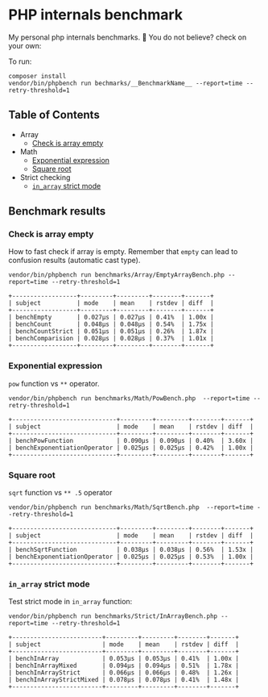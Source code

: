 # PHP internals benchmark

My personal php internals benchmarks. :rocket:
You do not believe? check on your own:

To run:
```
composer install
vendor/bin/phpbench run bechmarks/__BenchmarkName__ --report=time --retry-threshold=1 
```

## Table of Contents

 * Array
    * [Check is array empty](#check-is-array-empty)
 * Math
    * [Exponential expression](#exponential-expression)
    * [Square root](#square-root)
 * Strict checking
    * [`in_array` strict mode](#in_array-strict-mode)


## Benchmark results

### Check is array empty
  
How to fast check if array is empty. Remember that `empty` can lead to confusion results (automatic cast type).

```
vendor/bin/phpbench run benchmarks/Array/EmptyArrayBench.php --report=time --retry-threshold=1

+------------------+---------+---------+--------+-------+
| subject          | mode    | mean    | rstdev | diff  |
+------------------+---------+---------+--------+-------+
| benchEmpty       | 0.027μs | 0.027μs | 0.41%  | 1.00x |
| benchCount       | 0.048μs | 0.048μs | 0.54%  | 1.75x |
| benchCountStrict | 0.051μs | 0.051μs | 0.26%  | 1.87x |
| benchComparision | 0.028μs | 0.028μs | 0.37%  | 1.01x |
+------------------+---------+---------+--------+-------+

```

### Exponential expression

`pow` function vs `**` operator. 	

```
vendor/bin/phpbench run benchmarks/Math/PowBench.php  --report=time --retry-threshold=1

+-----------------------------+---------+---------+--------+-------+
| subject                     | mode    | mean    | rstdev | diff  |
+-----------------------------+---------+---------+--------+-------+
| benchPowFunction            | 0.090μs | 0.090μs | 0.40%  | 3.60x |
| benchExponentiationOperator | 0.025μs | 0.025μs | 0.42%  | 1.00x |
+-----------------------------+---------+---------+--------+-------+
```

### Square root

`sqrt` function vs `** .5` operator

```
vendor/bin/phpbench run benchmarks/Math/SqrtBench.php  --report=time --retry-threshold=1 

+-----------------------------+---------+---------+--------+-------+
| subject                     | mode    | mean    | rstdev | diff  |
+-----------------------------+---------+---------+--------+-------+
| benchSqrtFunction           | 0.038μs | 0.038μs | 0.56%  | 1.53x |
| benchExponentiationOperator | 0.025μs | 0.025μs | 0.53%  | 1.00x |
+-----------------------------+---------+---------+--------+-------+
```

### `in_array` strict mode

Test strict mode in `in_array` function:

```
vendor/bin/phpbench run benchmarks/Strict/InArrayBench.php --report=time --retry-threshold=1

+-------------------------+---------+---------+--------+-------+
| subject                 | mode    | mean    | rstdev | diff  |
+-------------------------+---------+---------+--------+-------+
| benchInArray            | 0.053μs | 0.053μs | 0.41%  | 1.00x |
| benchInArrayMixed       | 0.094μs | 0.094μs | 0.51%  | 1.78x |
| benchInArrayStrict      | 0.066μs | 0.066μs | 0.48%  | 1.26x |
| benchInArrayStrictMixed | 0.078μs | 0.078μs | 0.41%  | 1.48x |
+-------------------------+---------+---------+--------+-------+
```
